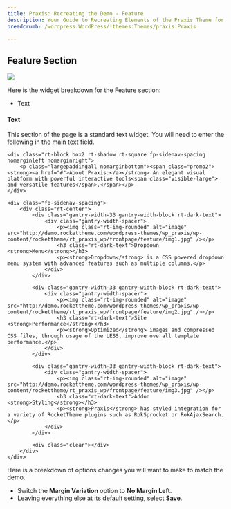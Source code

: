 ```yaml
---
title: Praxis: Recreating the Demo - Feature
description: Your Guide to Recreating Elements of the Praxis Theme for WordPress
breadcrumb: /wordpress:WordPress/!themes:Themes/praxis:Praxis

---
```


Feature Section
-----

![][demo]

Here is the widget breakdown for the Feature section:

* Text

#### Text

This section of the page is a standard text widget. You will need to enter the following in the main text field.

~~~
<div class="rt-block box2 rt-shadow rt-square fp-sidenav-spacing nomarginleft nomarginright">
    <p class="largepaddingall nomarginbottom"><span class="promo2"><strong><a href="#">About Praxis:</a></strong> An elegant visual platform with powerful interactive tools<span class="visible-large"> and versatile features</span>.</span></p>
</div>

<div class="fp-sidenav-spacing">	
	<div class="rt-center">
		<div class="gantry-width-33 gantry-width-block rt-dark-text">
			<div class="gantry-width-spacer">
				<p><img class="rt-img-rounded" alt="image" src="http://demo.rockettheme.com/wordpress-themes/wp_praxis/wp-content/rockettheme/rt_praxis_wp/frontpage/feature/img1.jpg" /></p>
				<h3 class="rt-dark-text">Dropdown <strong>Menu</strong></h3>
				<p><strong>Dropdown</strong> is a CSS powered dropdown menu system with advanced features such as multiple columns.</p>
			</div>
		</div>

		<div class="gantry-width-33 gantry-width-block rt-dark-text">
			<div class="gantry-width-spacer">
				<p><img class="rt-img-rounded" alt="image" src="http://demo.rockettheme.com/wordpress-themes/wp_praxis/wp-content/rockettheme/rt_praxis_wp/frontpage/feature/img2.jpg" /></p>
				<h3 class="rt-dark-text">Site <strong>Performance</strong></h3>
				<p><strong>Optimized</strong> images and compressed CSS files, through usage of the LESS, improve overall template performance.</p>
			</div>
		</div>

		<div class="gantry-width-33 gantry-width-block rt-dark-text">
			<div class="gantry-width-spacer">
				<p><img class="rt-img-rounded" alt="image" src="http://demo.rockettheme.com/wordpress-themes/wp_praxis/wp-content/rockettheme/rt_praxis_wp/frontpage/feature/img3.jpg" /></p>
				<h3 class="rt-dark-text">Addon <strong>Styling</strong></h3>
				<p><strong>Praxis</strong> has styled integration for a variety of RocketTheme plugins such as RokSprocket or RokAjaxSearch.</p>
			</div>
		</div>

		<div class="clear"></div>
	</div>	
</div>
~~~

Here is a breakdown of options changes you will want to make to match the demo.

* Switch the **Margin Variation** option to **No Margin Left**.
* Leaving everything else at its default setting, select **Save**.

[demo]: assets/demo_5.jpeg
[roksprocket]: ../../plugins/roksprocket/
